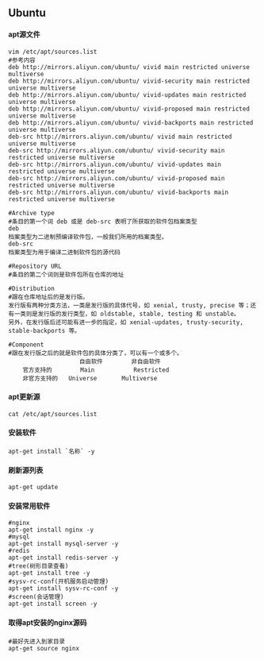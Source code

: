 ## Ubuntu

#### apt源文件
    vim /etc/apt/sources.list
    #参考内容
    deb http://mirrors.aliyun.com/ubuntu/ vivid main restricted universe multiverse
    deb http://mirrors.aliyun.com/ubuntu/ vivid-security main restricted universe multiverse
    deb http://mirrors.aliyun.com/ubuntu/ vivid-updates main restricted universe multiverse
    deb http://mirrors.aliyun.com/ubuntu/ vivid-proposed main restricted universe multiverse
    deb http://mirrors.aliyun.com/ubuntu/ vivid-backports main restricted universe multiverse
    deb-src http://mirrors.aliyun.com/ubuntu/ vivid main restricted universe multiverse
    deb-src http://mirrors.aliyun.com/ubuntu/ vivid-security main restricted universe multiverse
    deb-src http://mirrors.aliyun.com/ubuntu/ vivid-updates main restricted universe multiverse
    deb-src http://mirrors.aliyun.com/ubuntu/ vivid-proposed main restricted universe multiverse
    deb-src http://mirrors.aliyun.com/ubuntu/ vivid-backports main restricted universe multiverse

    #Archive type
    #条目的第一个词 deb 或是 deb-src 表明了所获取的软件包档案类型
    deb
    档案类型为二进制预编译软件包，一般我们所用的档案类型。
    deb-src
    档案类型为用于编译二进制软件包的源代码

    #Repository URL 
    #条目的第二个词则是软件包所在仓库的地址

    #Distribution
    #跟在仓库地址后的是发行版。
    发行版有两种分类方法，一类是发行版的具体代号，如 xenial, trusty, precise 等；还有一类则是发行版的发行类型，如 oldstable, stable, testing 和 unstable。
    另外，在发行版后还可能有进一步的指定，如 xenial-updates, trusty-security, stable-backports 等。

    #Component
    #跟在发行版之后的就是软件包的具体分类了，可以有一个或多个。
    	                自由软件	    非自由软件
        官方支持的	     Main	        Restricted
        非官方支持的	 Universe	    Multiverse


#### apt更新源
    cat /etc/apt/sources.list

#### 安装软件
    apt-get install `名称` -y

#### 刷新源列表
    apt-get update

#### 安装常用软件
    #nginx
    apt-get install nginx -y
    #mysql
    apt-get install mysql-server -y
    #redis
    apt-get install redis-server -y
    #tree(树形目录查看)
    apt-get install tree -y
    #sysv-rc-conf(开机服务启动管理)
    apt-get install sysv-rc-conf -y
    #screen(会话管理)
    apt-get install screen -y
    
#### 取得apt安装的nginx源码
    #最好先进入到家目录
    apt-get source nginx